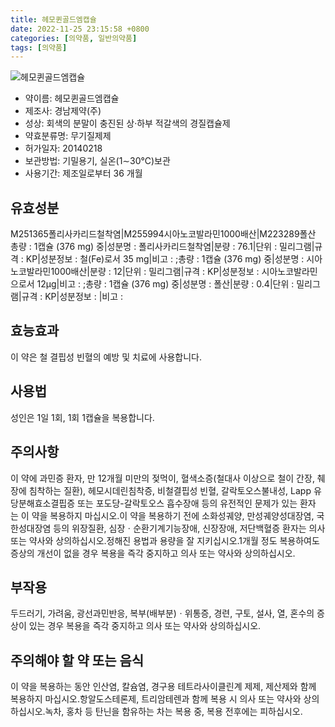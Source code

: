 ```yaml
---
title: 헤모퀸골드엠캡슐
date: 2022-11-25 23:15:58 +0800
categories: [의약품, 일반의약품]
tags: [의약품]
---
```

![헤모퀸골드엠캡슐](https://nedrug.mfds.go.kr/pbp/cmn/itemImageDownload/147426837868200158)

- 약이름: 헤모퀸골드엠캡슐
- 제조사: 경남제약(주)
- 성상: 회색의 분말이 충진된 상·하부 적갈색의 경질캡슐제
- 약효분류명: 무기질제제
- 허가일자: 20140218
- 보관방법: 기밀용기, 실온(1∼30℃)보관
- 사용기간: 제조일로부터 36 개월
## 유효성분
M251365폴리사카리드철착염|M255994시아노코발라민1000배산|M223289폴산
총량 : 1캡슐 (376 mg) 중|성분명 : 폴리사카리드철착염|분량 : 76.1|단위 : 밀리그램|규격 : KP|성분정보 : 철(Fe)로서 35 mg|비고 : ;총량 : 1캡슐 (376 mg) 중|성분명 : 시아노코발라민1000배산|분량 : 12|단위 : 밀리그램|규격 : KP|성분정보 : 시아노코발라민으로서 12μg|비고 : ;총량 : 1캡슐 (376 mg) 중|성분명 : 폴산|분량 : 0.4|단위 : 밀리그램|규격 : KP|성분정보 : |비고 :
## 효능효과
이 약은 철 결핍성 빈혈의 예방 및 치료에 사용합니다.
## 사용법
성인은 1일 1회, 1회 1캡슐을 복용합니다.
## 주의사항
이 약에 과민증 환자, 만 12개월 미만의 젖먹이, 혈색소증(철대사 이상으로 철이 간장, 췌장에 침착하는 질환), 헤모시데린침착증, 비철결핍성 빈혈, 갈락토오스불내성, Lapp 유당분해효소결핍증 또는 포도당-갈락토오스 흡수장애 등의 유전적인 문제가 있는 환자는 이 약을 복용하지 마십시오.이 약을 복용하기 전에 소화성궤양, 만성궤양성대장염, 국한성대장염 등의 위장질환, 심장ㆍ순환기계기능장애, 신장장애, 저단백혈증 환자는 의사 또는 약사와 상의하십시오.정해진 용법과 용량을 잘 지키십시오.1개월 정도 복용하여도 증상의 개선이 없을 경우 복용을 즉각 중지하고 의사 또는 약사와 상의하십시오.
## 부작용
두드러기, 가려움, 광선과민반응, 복부(배부분)ㆍ위통증, 경련, 구토, 설사, 열, 혼수의 증상이 있는 경우 복용을 즉각 중지하고 의사 또는 약사와 상의하십시오.
## 주의해야 할 약 또는 음식
이 약을 복용하는 동안 인산염, 칼슘염, 경구용 테트라사이클린계 제제, 제산제와 함께 복용하지 마십시오.항알도스테론제, 트리암테렌과 함께 복용 시 의사 또는 약사와 상의하십시오.녹차, 홍차 등 탄닌을 함유하는 차는 복용 중, 복용 전후에는 피하십시오.
